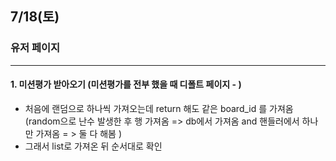 

## 7/18(토)  

### 유저 페이지

-----------

#### 1.  미션평가 받아오기 (미션평가를 전부 했을 때 디폴트 페이지 - )

- 처음에 랜덤으로 하나씩 가져오는데 return 해도 같은 board_id 를 가져옴(random으로 난수 발생한 후 행 가져옴 => db에서 가져옴 and 핸들러에서 하나만 가져옴 = > 둘 다 해봄 )
- 그래서 list로 가져온 뒤 순서대로 확인 